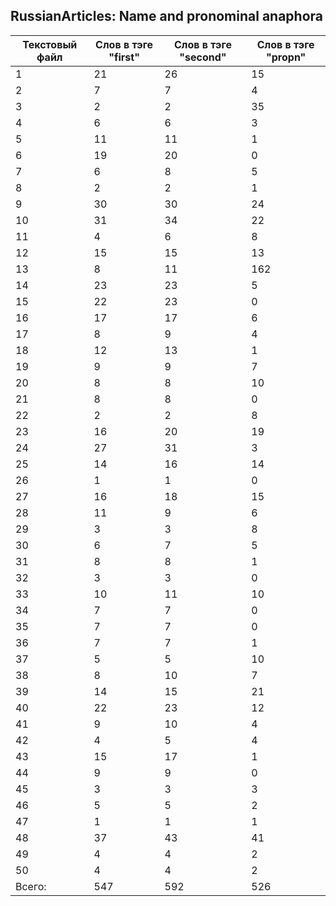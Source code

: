 ## RussianArticles: Name and pronominal anaphora

| Текстовый файл  | Слов в тэге "first" | Слов в тэге "second" | Слов в тэге "propn" |
| --------------- | ------------------- | -------------------- | ------------------- |
| 1 | 21 | 26 | 15 |
| 2	| 7 |	7 |	4 |
| 3 |	2 |	2 |	35 |
| 4 |	6 |	6 |	3 |
| 5 |	11 | 11 |	1 |
| 6 | 19 | 20 | 0 |
| 7 | 6 | 8 | 5 |
| 8	| 2 |	2 |	1 |
| 9 |	30 |	30 |	24 |
| 10 | 31 | 34 | 22 |
| 11 | 4 | 6 | 8 |
| 12 | 15 | 15 | 13 |
| 13 | 8 | 11 |	162 |
| 14 | 23 |	23 | 5 |
| 15 | 22 |	23 |	0 |
| 16 | 17 |	17 |	6 |
| 17 |	8 |	9 |	4 |
| 18 |	12 |	13 |	1 |
| 19 |	9 |	9 |	7 |
| 20 |	8 |	8 |	10 |
| 21 |	8 |	8 |	0 |
| 22 |	2 |	2 |	8 |
| 23 |	16 |	20 |	19 |
| 24 |	27 |	31 |	3 | 
| 25 | 14 |	16 |	14 |
| 26 | 1 | 1 | 0 |
| 27 | 16 | 18 | 15 |
| 28 | 11 | 9 | 6 |
| 29 | 3 | 3 | 8 |
| 30 | 6 | 7 | 5 |
| 31 | 8 | 8 | 1 |
| 32 | 3 | 3 | 0 |
| 33 | 10 | 11 | 10 |
| 34 | 7 | 7 | 0 |
| 35 | 7 | 7 | 0 |
| 36 | 7 | 7 | 1 |
| 37 | 5|5|10|
| 38 | 8 | 10 | 7 |
| 39 | 14 | 15 | 21 |
| 40 | 22 | 23 | 12 |
| 41 | 9 | 10 | 4 |
| 42 | 4 | 5 | 4 |
| 43 | 15 | 17 | 1 |
| 44 | 9 | 9 | 0 |
| 45 | 3 | 3 | 3 |
| 46 | 5 | 5 | 2 |
| 47 | 1 | 1 | 1 |
| 48 | 37 | 43 | 41 |
| 49 | 4 | 4 | 2 |
| 50 | 4 | 4 | 2 |
| Всего: | 547 | 592 | 526 |
